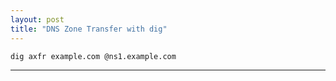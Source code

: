 ```yaml
---
layout: post
title: "DNS Zone Transfer with dig"
---
```


```bash
dig axfr example.com @ns1.example.com
```

---

